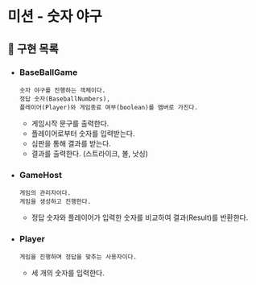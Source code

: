 # 미션 - 숫자 야구

## 🚀 구현 목록
- ### BaseBallGame
    ```
    숫자 야구를 진행하는 객체이다.
    정답 숫자(BaseballNumbers),
    플레이어(Player)와 게임종료 여부(boolean)를 멤버로 가진다.
    ```
  - 게임시작 문구를 출력한다.
  - 플레이어로부터 숫자를 입력받는다.
  - 심판을 통해 결과를 받는다.
  - 결과를 출력한다. (스트라이크, 볼, 낫싱)

- ### GameHost
    ```
    게임의 관리자이다.
    게임을 생성하고 진행한다.
    ```
  - 정답 숫자와 플레이어가 입력한 숫자를 비교하여 결과(Result)를 반환한다.

- ### Player
    ```
    게임을 진행하며 정답을 맞추는 사용자이다.
    ```
  - 세 개의 숫자를 입력한다.